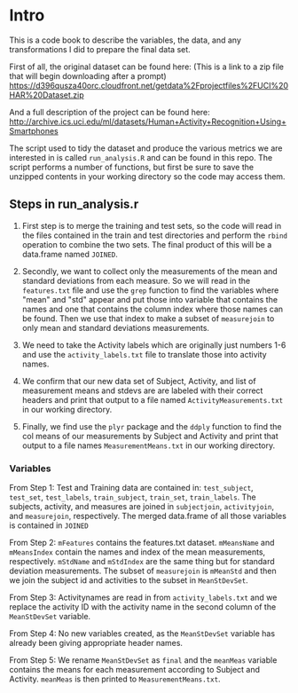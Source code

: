 
# Intro
This is a code book to describe the variables, the data, and any transformations I did to prepare the final data set. 

First of all, the original dataset can be found here: 
(This is a link to a zip file that will begin downloading after a prompt) 
https://d396qusza40orc.cloudfront.net/getdata%2Fprojectfiles%2FUCI%20HAR%20Dataset.zip 

And a full description of the project can be found here: 
http://archive.ics.uci.edu/ml/datasets/Human+Activity+Recognition+Using+Smartphones 


The script used to tidy the dataset and produce the various metrics we are interested in is called 
`run_analysis.R` and can be found in this repo. The script performs a number of functions, but first be sure to save the unzipped contents in your working directory so the code may access them. 

## Steps in run_analysis.r

1. First step is to merge the training and test sets, so the code will read in the files contained in the train and test directories and perform the `rbind` operation to combine the two sets. 
The final product of this will be a data.frame named `JOINED`.

2. Secondly, we want to collect only the measurements of the mean and standard deviations from each measure. So we will read in the `features.txt` file and use the `grep` function to find the variables where "mean" and "std" appear and put those into variable that contains the names and one that contains the column index where those names can be found. Then we use that index to make a subset of `measurejoin` to only mean and standard deviations measurements.

3. We need to take the Activity labels which are originally just numbers 1-6 and use the `activity_labels.txt` file to translate those into activity names. 

4. We confirm that our new data set of Subject, Activity, and list of measurement means and stdevs are are labeled with their correct headers and print that output to a file named `ActivityMeasurements.txt` in our working directory.  

5. Finally, we find use the `plyr` package and the `ddply` function to find the col means of our measurements by Subject and Activity and print that output to a file names `MeasurementMeans.txt` in our working directory. 


### Variables

From Step 1: 
Test and Training data are contained in: `test_subject`, `test_set`, `test_labels`, `train_subject`, `train_set`, `train_labels`. The subjects, activity, and measures are joined in `subjectjoin`, `activityjoin`, and `measurejoin`, respectively. 
The merged data.frame of all those variables is contained in `JOINED`


From Step 2: 
`mFeatures` contains the features.txt dataset. `mMeansName` and `mMeansIndex` contain the names and index of the mean measurements, respectively. `mStdName` and `mStdIndex` are the same thing but for standard deviation measurements. The subset of `measurejoin` is `mMeanStd` and then we join the subject id and activities to the subset in `MeanStDevSet`. 


From Step 3: 
Activitynames are read in from `activity_labels.txt` and we replace the activity ID with the activity name in the second column of the `MeanStDevSet` variable. 


From Step 4: 
No new variables created, as the `MeanStDevSet` variable has already been giving appropriate header names. 

From Step 5:
We rename `MeanStDevSet` as `final` and the `meanMeas` variable contains the means for each measurement according to Subject and Activity. `meanMeas` is then printed to `MeasurementMeans.txt`.













